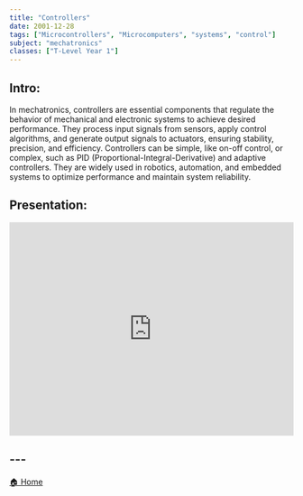 ```yaml
---
title: "Controllers"
date: 2001-12-28
tags: ["Microcontrollers", "Microcomputers", "systems", "control"]
subject: "mechatronics"
classes: ["T-Level Year 1"]
---
```


## Intro:

In mechatronics, controllers are essential components that regulate the behavior of mechanical and electronic systems to achieve desired performance. They process input signals from sensors, apply control algorithms, and generate output signals to actuators, ensuring stability, precision, and efficiency. Controllers can be simple, like on-off control, or complex, such as PID (Proportional-Integral-Derivative) and adaptive controllers. They are widely used in robotics, automation, and embedded systems to optimize performance and maintain system reliability.

## Presentation:

<div style="position: relative; width: 100%; height: 0; padding-top: 75%;">
    <iframe src="https://EngineeringShare.github.io/engineering-hub/presentations/Controllers.pdf" 
        style="position: absolute; top: 0; left: 0; width: 100%; height: 100%; border: none;">
    </iframe>
</div>

<!--
## Quiz:

<iframe src="" width="640" height="3030" frameborder="0" marginheight="0" marginwidth="0">Loading…</iframe>

## Other Materials:
* [Link 1](https://youtu.be/dQw4w9WgXcQ?si=0gbGiJQm7Vf2r9Oc)
-->

## ---

<a href="https://engineeringshare.github.io/engineering-hub">🏠 Home</a>
